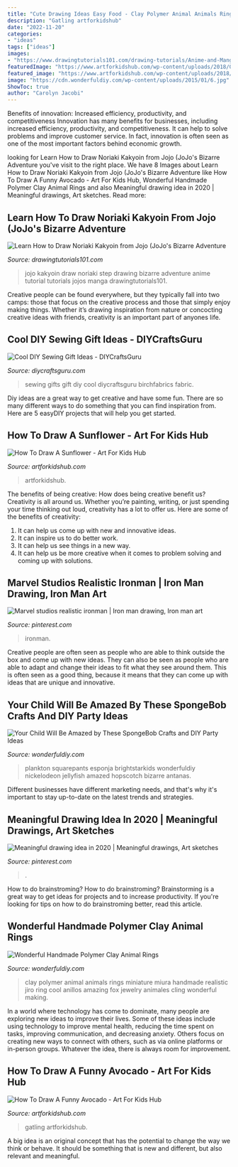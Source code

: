 ```yaml
---
title: "Cute Drawing Ideas Easy Food - Clay Polymer Animal Animals Rings Miniature Miura Handmade Realistic Jiro Ring Cool Anillos Amazing Fox Jewelry Animales Cling Wonderful Making"
description: "Gatling artforkidshub"
date: "2022-11-20"
categories:
- "ideas"
tags: ["ideas"]
images:
- "https://www.drawingtutorials101.com/drawing-tutorials/Anime-and-Manga/JoJos-Bizarre-Adventure/noriaki-kakyoin/how-to-draw-Noriaki-Kakyoin-from-Jojo-step-0.png"
featuredImage: "https://www.artforkidshub.com/wp-content/uploads/2018/07/how-to-draw-funny-avocado-feature.jpg"
featured_image: "https://www.artforkidshub.com/wp-content/uploads/2018/07/how-to-draw-funny-avocado-feature.jpg"
image: "https://cdn.wonderfuldiy.com/wp-content/uploads/2015/01/6.jpg"
ShowToc: true
author: "Carolyn Jacobi"
---
```



Benefits of innovation: Increased efficiency, productivity, and competitiveness
Innovation has many benefits for businesses, including increased efficiency, productivity, and competitiveness. It can help to solve problems and improve customer service. In fact, innovation is often seen as one of the most important factors behind economic growth.

	

		
looking for Learn How to Draw Noriaki Kakyoin from Jojo (JoJo&#039;s Bizarre Adventure you've visit to the right place. We have 8 Images about Learn How to Draw Noriaki Kakyoin from Jojo (JoJo&#039;s Bizarre Adventure like How To Draw A Funny Avocado - Art For Kids Hub, Wonderful Handmade Polymer Clay Animal Rings and also Meaningful drawing idea in 2020 | Meaningful drawings, Art sketches. Read more:
		
    
## Learn How To Draw Noriaki Kakyoin From Jojo (JoJo&#039;s Bizarre Adventure

<img loading=lazy src="https://www.drawingtutorials101.com/drawing-tutorials/Anime-and-Manga/JoJos-Bizarre-Adventure/noriaki-kakyoin/how-to-draw-Noriaki-Kakyoin-from-Jojo-step-0.png" onerror="this.onerror=null;this.src='https://tse1.mm.bing.net/th?id=OIP.KgmI6H72PwSgegsuiMuTWwHaKc&amp;pid=15.1';" alt="Learn How to Draw Noriaki Kakyoin from Jojo (JoJo&#039;s Bizarre Adventure">

_Source: drawingtutorials101.com_

>jojo kakyoin draw noriaki step drawing bizarre adventure anime tutorial tutorials jojos manga drawingtutorials101. 

	

Creative people can be found everywhere, but they typically fall into two camps: those that focus on the creative process and those that simply enjoy making things. Whether it’s drawing inspiration from nature or concocting creative ideas with friends, creativity is an important part of anyones life.

    
## Cool DIY Sewing Gift Ideas - DIYCraftsGuru

<img loading=lazy src="https://www.diycraftsguru.com/wp-content/uploads/2016/03/06-sewing-gifts-featured-image.jpg" onerror="this.onerror=null;this.src='https://tse1.mm.bing.net/th?id=OIP.ZJ-OvAdf36MsbKNBsQX4uwHaLH&amp;pid=15.1';" alt="Cool DIY Sewing Gift Ideas - DIYCraftsGuru">

_Source: diycraftsguru.com_

>sewing gifts gift diy cool diycraftsguru birchfabrics fabric. 

	

Diy ideas are a great way to get creative and have some fun. There are so many different ways to do something that you can find inspiration from. Here are 5 easyDIY projects that will help you get started.

    
## How To Draw A Sunflower - Art For Kids Hub

<img loading=lazy src="https://www.artforkidshub.com/wp-content/uploads/2018/04/How-To-Draw-A-Sunflower-feature2.jpg" onerror="this.onerror=null;this.src='https://tse3.mm.bing.net/th?id=OIP.nfuy1Hy2UhiS3jWjOMExHQHaEK&amp;pid=15.1';" alt="How To Draw A Sunflower - Art For Kids Hub">

_Source: artforkidshub.com_

>artforkidshub. 

	

The benefits of being creative: How does being creative benefit us?
Creativity is all around us. Whether you’re painting, writing, or just spending your time thinking out loud, creativity has a lot to offer us. Here are some of the benefits of creativity: 
1. It can help us come up with new and innovative ideas.
2. It can inspire us to do better work.
3. It can help us see things in a new way.
4. It can help us be more creative when it comes to problem solving and coming up with solutions.

    
## Marvel Studios Realistic Ironman | Iron Man Drawing, Iron Man Art

<img loading=lazy src="https://i.pinimg.com/736x/c4/a2/1f/c4a21ffd1b588eb351f17df645f82f72.jpg" onerror="this.onerror=null;this.src='https://tse3.mm.bing.net/th?id=OIP.50-djV-sq74YYONus3jyKgHaKB&amp;pid=15.1';" alt="Marvel studios realistic ironman | Iron man drawing, Iron man art">

_Source: pinterest.com_

>ironman. 

	

Creative people are often seen as people who are able to think outside the box and come up with new ideas. They can also be seen as people who are able to adapt and change their ideas to fit what they see around them. This is often seen as a good thing, because it means that they can come up with ideas that are unique and innovative.

    
## Your Child Will Be Amazed By These SpongeBob Crafts And DIY Party Ideas

<img loading=lazy src="https://cdn.wonderfuldiy.com/wp-content/uploads/2016/02/plankton-toilet-paper-craft.jpg" onerror="this.onerror=null;this.src='https://tse4.mm.bing.net/th?id=OIP.kw4eNeNsy9Y1fwwvl7KSVQHaJ4&amp;pid=15.1';" alt="Your Child Will Be Amazed by These SpongeBob Crafts and DIY Party Ideas">

_Source: wonderfuldiy.com_

>plankton squarepants esponja brightstarkids wonderfuldiy nickelodeon jellyfish amazed hopscotch bizarre antanas. 

	

Different businesses have different marketing needs, and that's why it's important to stay up-to-date on the latest trends and strategies.

    
## Meaningful Drawing Idea In 2020 | Meaningful Drawings, Art Sketches

<img loading=lazy src="https://i.pinimg.com/736x/c5/30/08/c530083caac5cc2d8285de60c33168d4.jpg" onerror="this.onerror=null;this.src='https://tse2.mm.bing.net/th?id=OIP.DfB4NzbCByGnG7nZA9BiSgHaJ3&amp;pid=15.1';" alt="Meaningful drawing idea in 2020 | Meaningful drawings, Art sketches">

_Source: pinterest.com_

>. 

	

How to do brainstroming?
How to do brainstroming? Brainstorming is a great way to get ideas for projects and to increase productivity. If you're looking for tips on how to do brainstroming better, read this article.

    
## Wonderful Handmade Polymer Clay Animal Rings

<img loading=lazy src="https://cdn.wonderfuldiy.com/wp-content/uploads/2015/01/6.jpg" onerror="this.onerror=null;this.src='https://tse3.mm.bing.net/th?id=OIP.0SieXFe7Mb9YfTm1RuK0MwHaFj&amp;pid=15.1';" alt="Wonderful Handmade Polymer Clay Animal Rings">

_Source: wonderfuldiy.com_

>clay polymer animal animals rings miniature miura handmade realistic jiro ring cool anillos amazing fox jewelry animales cling wonderful making. 

	

In a world where technology has come to dominate, many people are exploring new ideas to improve their lives. Some of these ideas include using technology to improve mental health, reducing the time spent on tasks, improving communication, and decreasing anxiety. Others focus on creating new ways to connect with others, such as via online platforms or in-person groups. Whatever the idea, there is always room for improvement.

    
## How To Draw A Funny Avocado - Art For Kids Hub

<img loading=lazy src="https://www.artforkidshub.com/wp-content/uploads/2018/07/how-to-draw-funny-avocado-feature.jpg" onerror="this.onerror=null;this.src='https://tse3.mm.bing.net/th?id=OIP.CJi04X7F4Z5uVUSHa4HdPAHaEK&amp;pid=15.1';" alt="How To Draw A Funny Avocado - Art For Kids Hub">

_Source: artforkidshub.com_

>gatling artforkidshub. 

	

A big idea is an original concept that has the potential to change the way we think or behave. It should be something that is new and different, but also relevant and meaningful.

